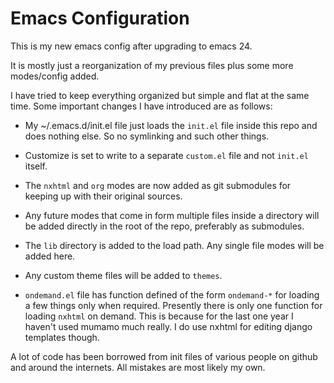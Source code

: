 # Emacs Configuration

This is my new emacs config after upgrading to emacs 24.

It is mostly just a reorganization of my previous files plus some more
modes/config added.

I have tried to keep everything organized but simple and flat at the
same time. Some important changes I have introduced are as follows:

* My ~/.emacs.d/init.el file just loads the `init.el` file inside 
  this repo and does nothing else. So no symlinking and such other
  things.
  
* Customize is set to write to a separate `custom.el` file and not
  `init.el` itself.

* The `nxhtml` and `org` modes are now added as git submodules for
  keeping up with their original sources. 
  
* Any future modes that come in form multiple files inside a directory
  will be added directly in the root of the repo, preferably as
  submodules.

* The `lib` directory is added to the load path. Any single file modes
  will be added here.
  
* Any custom theme files will be added to `themes`.

* `ondemand.el` file has function defined of the form `ondemand-*` for
  loading a few things only when required. Presently there is only one
  function for loading `nxhtml` on demand. This is because for the
  last one year I haven't used mumamo much really. I do use nxhtml for
  editing django templates though.


A lot of code has been borrowed from init files of various people on
github and around the internets. All mistakes are most likely my own.

